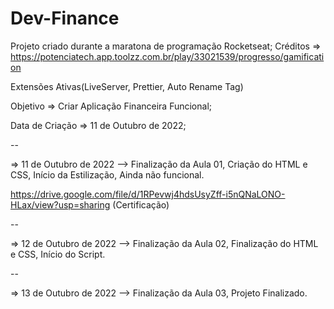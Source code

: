 # Dev-Finance

Projeto criado durante a maratona de programação Rocketseat;
Créditos => https://potenciatech.app.toolzz.com.br/play/33021539/progresso/gamification

Extensões Ativas(LiveServer, Prettier, Auto Rename Tag)

Objetivo => Criar Aplicação Financeira Funcional;

Data de Criação => 11 de Outubro de 2022;

--

=> 11 de Outubro de 2022 --> Finalização da Aula 01,
Criação do HTML e CSS, Início da Estilização,
Ainda não funcional.

https://drive.google.com/file/d/1RPevwj4hdsUsyZff-i5nQNaLONO-HLax/view?usp=sharing (Certificação)

--

=> 12 de Outubro de 2022 --> Finalização da Aula 02,
Finalização do HTML e CSS, Início do Script.

--

=> 13 de Outubro de 2022 --> Finalização da Aula 03,
Projeto Finalizado.
